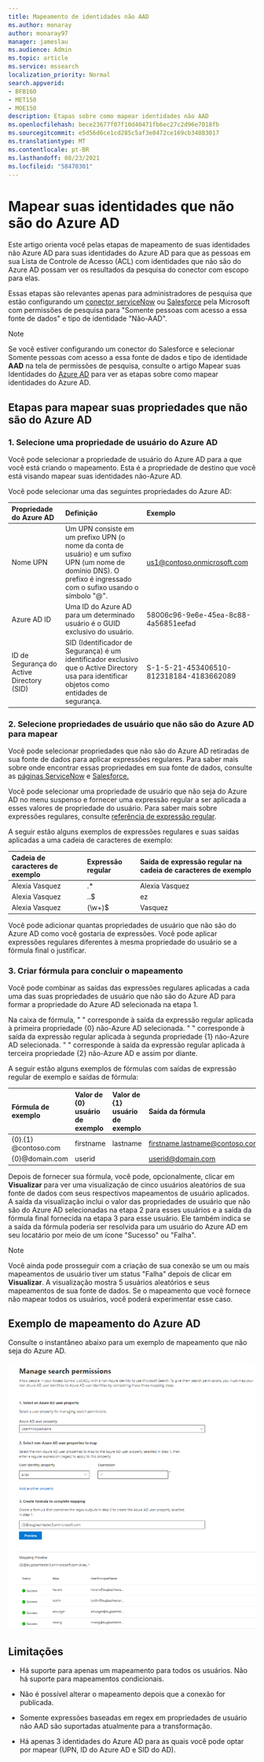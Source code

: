 ```yaml
---
title: Mapeamento de identidades não AAD
ms.author: monaray
author: monaray97
manager: jameslau
ms.audience: Admin
ms.topic: article
ms.service: mssearch
localization_priority: Normal
search.appverid:
- BFB160
- MET150
- MOE150
description: Etapas sobre como mapear identidades não AAD
ms.openlocfilehash: bece23677f07f10d40471fb6ec27c2d96e7018fb
ms.sourcegitcommit: e5d56d6ce1cd285c5af3e0472ce169cb34883017
ms.translationtype: MT
ms.contentlocale: pt-BR
ms.lasthandoff: 08/23/2021
ms.locfileid: "58470301"
---
```

# <a name="map-your-non-azure-ad-identities"></a>Mapear suas identidades que não são do Azure AD  

Este artigo orienta você pelas etapas de mapeamento de suas identidades não Azure AD para suas identidades do Azure AD para que as pessoas em sua Lista de Controle de Acesso (ACL) com identidades que não são do Azure AD possam ver os resultados da pesquisa do conector com escopo para elas.

Essas etapas são relevantes apenas para administradores de pesquisa que estão configurando um [conector serviceNow](servicenow-connector.md) ou [Salesforce](salesforce-connector.md) pela Microsoft com permissões de pesquisa para "Somente pessoas com acesso a essa fonte de dados" e tipo de identidade "Não-AAD".

>[!NOTE]
>Se você estiver configurando um  conector do Salesforce e selecionar Somente pessoas com acesso a essa fonte de dados e tipo de identidade **AAD** na tela de permissões de pesquisa, consulte o artigo Mapear suas Identidades do [Azure AD](map-aad.md) para ver as etapas sobre como mapear identidades do Azure AD.  

## <a name="steps-for-mapping-your-non-azure-ad-properties"></a>Etapas para mapear suas propriedades que não são do Azure AD

### <a name="1-select-an-azure-ad-user-property"></a>1. Selecione uma propriedade de usuário do Azure AD  

Você pode selecionar a propriedade de usuário do Azure AD para a que você está criando o mapeamento. Esta é a propriedade de destino que você está visando mapear suas identidades não-Azure AD.  

Você pode selecionar uma das seguintes propriedades do Azure AD:

| Propriedade do Azure AD    | Definição           | Exemplo         |
| :------------------- | :------------------- |:--------------- |
| Nome UPN  | Um UPN consiste em um prefixo UPN (o nome da conta de usuário) e um sufixo UPN (um nome de domínio DNS). O prefixo é ingressado com o sufixo usando o símbolo "@". | us1@contoso.onmicrosoft.com |
| Azure AD ID                 | Uma ID do Azure AD para um determinado usuário é o GUID exclusivo do usuário.                 | 58006c96-9e6e-45ea-8c88-4a56851eefad            |
| ID de Segurança do Active Directory (SID)                  | SID (Identificador de Segurança) é um identificador exclusivo que o Active Directory usa para identificar objetos como entidades de segurança.                  | S-1-5-21-453406510-812318184-4183662089             |

### <a name="2-select-non-azure-ad-user-properties-to-map"></a>2. Selecione propriedades de usuário que não são do Azure AD para mapear

Você pode selecionar propriedades que não são do Azure AD retiradas de sua fonte de dados para aplicar expressões regulares. Para saber mais sobre onde encontrar essas propriedades em sua fonte de dados, consulte as [páginas ServiceNow](servicenow-connector.md) e [Salesforce.](salesforce-connector.md)  

Você pode selecionar uma propriedade de usuário que não seja do Azure AD no menu suspenso e fornecer uma expressão regular a ser aplicada a esses valores de propriedade do usuário. Para saber mais sobre expressões regulares, consulte [referência de expressão regular]( https://docs.microsoft.com/dotnet/standard/base-types/regular-expression-language-quick-reference).  

A seguir estão alguns exemplos de expressões regulares e suas saídas aplicadas a uma cadeia de caracteres de exemplo: 

| Cadeia de caracteres de exemplo                  | Expressão regular                 | Saída de expressão regular na cadeia de caracteres de exemplo           |
| :------------------- | :------------------- |:---------------|
| Alexia Vasquez  | .* | Alexia Vasquez |
| Alexia Vasquez                 | ..$                 | ez            |
| Alexia Vasquez                  | (\w+)$                  | Vasquez             |

Você pode adicionar quantas propriedades de usuário que não são do Azure AD como você gostaria de expressões. Você pode aplicar expressões regulares diferentes à mesma propriedade do usuário se a fórmula final o justificar.  

### <a name="3-create-formula-to-complete-mapping"></a>3. Criar fórmula para concluir o mapeamento

Você pode combinar as saídas das expressões regulares aplicadas a cada uma das suas propriedades de usuário que não são do Azure AD para formar a propriedade do Azure AD selecionada na etapa 1.

Na caixa de fórmula, " " corresponde à saída da expressão regular aplicada à primeira propriedade {0} não-Azure AD selecionada.  " " corresponde à saída da expressão regular aplicada à segunda propriedade {1} não-Azure AD selecionada.  " " corresponde à saída da expressão regular aplicada à terceira propriedade {2} não-Azure AD e assim por diante.   

A seguir estão alguns exemplos de fórmulas com saídas de expressão regular de exemplo e saídas de fórmula: 

| Fórmula de exemplo                  | Valor de {0} usuário de exemplo                 | Valor de {1} usuário de exemplo           | Saída da fórmula                  |
| :------------------- | :------------------- |:---------------|:---------------|
| {0}.{1} @contoso.com  | firstname | lastname |firstname.lastname@contoso.com
| {0}@domain.com                 | userid                 |             |userid@domain.com

Depois de fornecer sua fórmula, você pode, opcionalmente, clicar em **Visualizar** para ver uma visualização de cinco usuários aleatórios de sua fonte de dados com seus respectivos mapeamentos de usuário aplicados. A saída da visualização inclui o valor das propriedades de usuário que não são do Azure AD selecionadas na etapa 2 para esses usuários e a saída da fórmula final fornecida na etapa 3 para esse usuário. Ele também indica se a saída da fórmula poderia ser resolvida para um usuário do Azure AD em seu locatário por meio de um ícone "Sucesso" ou "Falha".  

>[!NOTE]
>Você ainda pode prosseguir com a criação de sua conexão se um ou mais mapeamentos de usuário tiver um status "Falha" depois de clicar em **Visualizar**. A visualização mostra 5 usuários aleatórios e seus mapeamentos de sua fonte de dados. Se o mapeamento que você fornece não mapear todos os usuários, você poderá experimentar esse caso.

## <a name="sample-non-azure-ad-mapping"></a>Exemplo de mapeamento do Azure AD

Consulte o instantâneo abaixo para um exemplo de mapeamento que não seja do Azure AD.

![Exemplo de instantâneo de como preencher a página de mapeamento que não é do Azure AD.](media/non-aad-mapping.png)

## <a name="limitations"></a>Limitações  

- Há suporte para apenas um mapeamento para todos os usuários. Não há suporte para mapeamentos condicionais.  

- Não é possível alterar o mapeamento depois que a conexão for publicada.  

- Somente expressões baseadas em regex em propriedades de usuário não AAD são suportadas atualmente para a transformação.

- Há apenas 3 identidades do Azure AD para as quais você pode optar por mapear (UPN, ID do Azure AD e SID do AD).